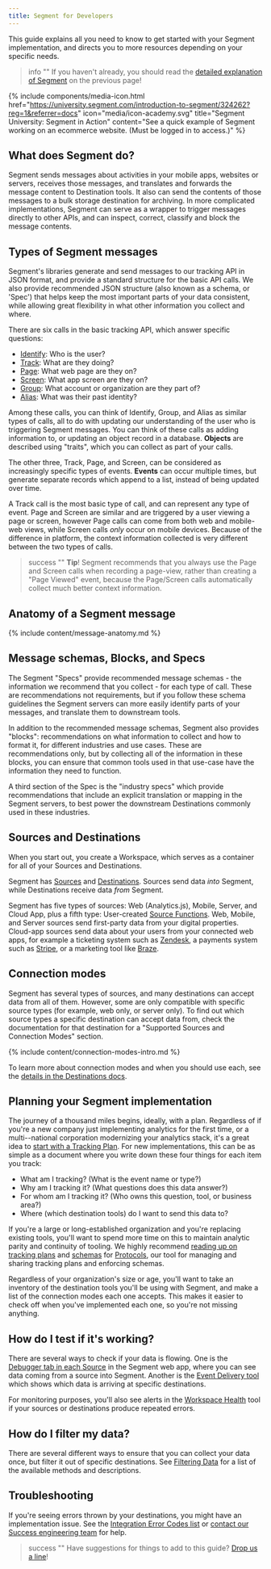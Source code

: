 ```yaml
---
title: Segment for Developers
---
```


This guide explains all you need to know to get started with your Segment implementation, and directs you to more resources depending on your specific needs.

> info ""
> If you haven't already, you should read the [detailed explanation of Segment](/docs/guides/) on the previous page!

{% include components/media-icon.html href="https://university.segment.com/introduction-to-segment/324262?reg=1&referrer=docs" icon="media/icon-academy.svg" title="Segment University: Segment in Action" content="See a quick example of Segment working on an ecommerce website. (Must be logged in to access.)" %}

## What does Segment do?

Segment sends messages about activities in your mobile apps, websites or servers, receives those messages, and translates and forwards the message content to Destination tools. It also can send the contents of those messages to a bulk storage destination for archiving. In more complicated implementations, Segment can serve as a wrapper to trigger messages directly to other APIs, and can inspect, correct, classify and block the message contents.

## Types of Segment messages

Segment's libraries generate and send messages to our tracking API in JSON format, and provide a standard structure for the basic API calls. We also provide recommended JSON structure (also known as a schema, or 'Spec') that helps keep the most important parts of your data consistent, while allowing great flexibility in what other information you collect and where.

There are six calls in the basic tracking API, which answer specific questions:

- [Identify](/docs/connections/spec/identify/): Who is the user?
- [Track](/docs/connections/spec/track/): What are they doing?
- [Page](/docs/connections/spec/page/): What web page are they on?
- [Screen](/docs/connections/spec/screen/): What app screen are they on?
- [Group](/docs/connections/spec/group/): What account or organization are they part of?
- [Alias](/docs/connections/spec/alias/): What was their past identity?

Among these calls, you can think of Identify, Group, and Alias as similar types of calls, all to do with updating our understanding of the user who is triggering Segment messages. You can think of these calls as adding information to, or updating an object record in a database. **Objects** are described using "traits", which you can collect as part of your calls.

The other three, Track, Page, and Screen, can be considered as increasingly specific types of events. **Events** can occur multiple times, but generate separate records which append to a list, instead of being updated over time.

A Track call is the most basic type of call, and can represent any type of event. Page and Screen are similar and are triggered by a user viewing a page or screen, however Page calls can come from both web and mobile-web views, while Screen calls *only* occur on mobile devices. Because of the difference in platform, the context information collected is very different between the two types of calls.

> success ""
> **Tip**! Segment recommends that you always use the Page and Screen calls when recording a page-view, rather than creating a "Page Viewed" event, because the Page/Screen calls automatically collect much better context information.

## Anatomy of a Segment message

{% include content/message-anatomy.md %}

## Message schemas, Blocks, and Specs

The Segment "Specs" provide recommended message schemas - the information we recommend that you collect - for each type of call. These are recommendations not requirements, but if you follow these schema guidelines the Segment servers can more easily identify parts of your messages, and translate them to downstream tools.

In addition to the recommended message schemas, Segment also provides "blocks": recommendations on what information to collect and how to format it, for different industries and use cases. These are recommendations only, but by collecting all of the information in these blocks, you can ensure that common tools used in that use-case have the information they need to function.

A third section of the Spec is the "industry specs" which provide recommendations that include an explicit translation or mapping in the Segment servers, to best power the downstream Destinations commonly used in these industries.

## Sources and Destinations

When you start out, you create a Workspace, which serves as a container for all of your Sources and Destinations.

Segment has [Sources](/docs/connections/sources/) and [Destinations](/docs/connections/destinations/). Sources send data _into_ Segment, while Destinations receive data _from_ Segment.

Segment has five types of sources: Web (Analytics.js), Mobile, Server, and Cloud App, plus a fifth type: User-created [Source Functions](/docs/connections/sources/source-functions/). Web, Mobile, and Server sources send first-party data from your digital properties. Cloud-app sources send data about your users from your connected web apps, for example a ticketing system such as [Zendesk](/docs/connections/sources/catalog/cloud-apps/zendesk/), a payments system such as [Stripe](/docs/connections/sources/catalog/cloud-apps/stripe/), or a marketing tool like [Braze](/docs/connections/sources/catalog/cloud-apps/braze/).


## Connection modes

Segment has several types of sources, and many destinations can accept data from all of them. However, some are only compatible with specific source types (for example, web only, or server only). To find out which source types a specific destination can accept data from, check the documentation for that destination for a "Supported Sources and Connection Modes" section.

{% include content/connection-modes-intro.md %}

To learn more about connection modes and when you should use each, see the [details in the Destinations docs](/docs/connections/destinations/#when-should-i-use-device-mode-when-should-i-use-cloud-mode).


## Planning your Segment implementation

The journey of a thousand miles begins, ideally, with a plan. Regardless of if you're a new company just implementing analytics for the first time, or a multi--national corporation modernizing your analytics stack, it's a great idea to [start with a Tracking Plan](/docs/protocols/tracking-plan/create/). For new implementations, this can be as simple as a document where you write down these four things for each item you track:

- What am I tracking? (What is the event name or type?)
- Why am I tracking it? (What questions does this data answer?)
- For whom am I tracking it? (Who owns this question, tool, or business area?)
- Where (which destination tools) do I want to send this data to?

If you're a large or long-established organization and you're replacing existing tools, you'll want to spend more time on this to maintain analytic parity and continuity of tooling. We highly recommend [reading up on tracking plans](/docs/protocols/tracking-plan/create/) and [schemas](/docs/protocols/enforce/schema-configuration/) for [Protocols](/docs/protocols/), our tool for managing and sharing tracking plans and enforcing schemas.

Regardless of your organization's size or age, you'll want to take an inventory of the destination tools you'll be using with Segment, and make a list of the connection modes each one accepts. This makes it easier to check off when you've implemented each one, so you're not missing anything.


<!--
## Initialize a Source

in the segment app: Add source
then implement: add snippet, import code, add library, w/e. add code calls to generate the messages on specific actions - maybe a button click, zooming in or out, or just loading a page
then hook up to destinations in the app -->

## How do I test if it's working?

There are several ways to check if your data is flowing. One is the [Debugger tab in each Source](/docs/connections/sources/debugger/) in the Segment web app, where you can see data coming from a source into Segment. Another is the [Event Delivery tool](/docs/connections/event-delivery/) which shows which data is arriving at specific destinations.

For monitoring purposes, you'll also see alerts in the [Workspace Health](/docs/segment-app/#health) tool if your sources or destinations produce repeated errors.

## How do I filter my data?

There are several different ways to ensure that you can collect your data once, but filter it out of specific destinations. See [Filtering Data](/docs/guides/filtering-data/) for a list of the available methods and descriptions.

## Troubleshooting

If you're seeing errors thrown by your destinations, you might have an implementation issue. See the [Integration Error Codes list](/docs/connections/integration_error_codes/) or [contact our Success engineering team](https://segment.com/help/contact/) for help.


> success ""
> Have suggestions for things to add to this guide? [Drop us a line](mailto:docs-feedback@segment.com?subject=Segment%20Dev%20guide%20Suggestion)!
